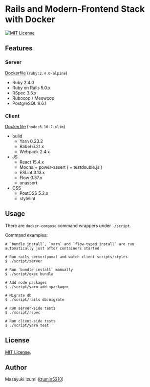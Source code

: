 # Rails and Modern-Frontend Stack with Docker
[![MIT License](http://img.shields.io/badge/license-MIT-blue.svg?style=flat)][license]

## Features
### Server
[Dockerfile](Dockerfile) (`ruby:2.4.0-alpine`)

- Ruby 2.4.0
- Ruby on Rails 5.0.x
- RSpec 3.5.x
- Rubocop / Meowcop
- PostgreSQL 9.6.1


### Client
[Dockerfile](client/Dockerfile) (`node:6.10.2-slim`)

- bulid
    - Yarn 0.23.2
    - Babel 6.21.x
    - Webpack 2.4.x
- JS
    - React 15.4.x
    - Mocha + power-assert ( + testdouble.js )
    - ESLint 3.13.x
    - Flow 0.37.x
    - unassert
- CSS
    - PostCSS 5.2.x
    - stylelint


## Usage
There are `docker-compose` command wrappers under `./script`.

Command examples:

```
# `bundle install`, `yarn` and `flow-typed install` are run automatically just after containers started

# Run rails server(puma) and watch client scripts/styles
$ ./script/server

# Run `bundle install` manually
$ ./script/exec bundle

# Add node packages
$ ./script/yarn add <package>

# Migrate db
$ ./script/rails db:migrate

# Run server-side tests
$ ./script/rspec

# Run client-side tests
$ ./script/yarn test
```


## License

[MIT License][license].


## Author

Masayuki Izumi ([izumin5210](https://github.com/izumin5210))

[license]: https://izumin.mit-license.org/2017
